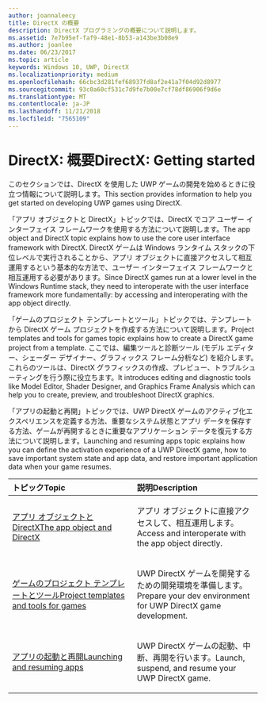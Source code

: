 ```yaml
---
author: joannaleecy
title: DirectX の概要
description: DirectX プログラミングの概要について説明します。
ms.assetid: 7e7b95ef-faf9-48e1-8b53-a143be3b08e9
ms.author: joanlee
ms.date: 06/23/2017
ms.topic: article
keywords: Windows 10, UWP, DirectX
ms.localizationpriority: medium
ms.openlocfilehash: 66cbc3d281fef68937fd8af2e41a7f04d92d8977
ms.sourcegitcommit: 93c0a60cf531c7d9fe7b00e7cf78df86906f9d6e
ms.translationtype: MT
ms.contentlocale: ja-JP
ms.lasthandoff: 11/21/2018
ms.locfileid: "7565109"
---
```

# <a name="directx-getting-started"></a><span data-ttu-id="e9d98-104">DirectX: 概要</span><span class="sxs-lookup"><span data-stu-id="e9d98-104">DirectX: Getting started</span></span>

<span data-ttu-id="e9d98-105">このセクションでは、DirectX を使用した UWP ゲームの開発を始めるときに役立つ情報について説明します。</span><span class="sxs-lookup"><span data-stu-id="e9d98-105">This section provides information to help you get started on developing UWP games using DirectX.</span></span> 

<span data-ttu-id="e9d98-106">「アプリ オブジェクトと DirectX」トピックでは、DirectX でコア ユーザー インターフェイス フレームワークを使用する方法について説明します。</span><span class="sxs-lookup"><span data-stu-id="e9d98-106">The app object and DirectX topic explains how to use the core user interface framework with DirectX.</span></span> <span data-ttu-id="e9d98-107">DirectX ゲームは Windows ランタイム スタックの下位レベルで実行されることから、アプリ オブジェクトに直接アクセスして相互運用するという基本的な方法で、ユーザー インターフェイス フレームワークと相互運用する必要があります。</span><span class="sxs-lookup"><span data-stu-id="e9d98-107">Since DirectX games run at a lower level in the Windows Runtime stack, they need to interoperate with the user interface framework more fundamentally: by accessing and interoperating with the app object directly.</span></span>

<span data-ttu-id="e9d98-108">「ゲームのプロジェクト テンプレートとツール」トピックでは、テンプレートから DirectX ゲーム プロジェクトを作成する方法について説明します。</span><span class="sxs-lookup"><span data-stu-id="e9d98-108">Project templates and tools for games topic explains how to create a DirectX game project from a template.</span></span> <span data-ttu-id="e9d98-109">ここでは、編集ツールと診断ツール (モデル エディター、シェーダー デザイナー、グラフィックス フレーム分析など) を紹介します。これらのツールは、DirectX グラフィックスの作成、プレビュー、トラブルシューティングを行う際に役立ちます。</span><span class="sxs-lookup"><span data-stu-id="e9d98-109">It introduces editing and diagnostic tools like Model Editor, Shader Designer, and Graphics Frame Analysis which can help you to create, preview, and troubleshoot DirectX graphics.</span></span>

<span data-ttu-id="e9d98-110">「アプリの起動と再開」トピックでは、UWP DirectX ゲームのアクティブ化エクスペリエンスを定義する方法、重要なシステム状態とアプリ データを保存する方法、ゲームが再開するときに重要なアプリケーション データを復元する方法について説明します。</span><span class="sxs-lookup"><span data-stu-id="e9d98-110">Launching and resuming apps topic explains how you can define the activation experience of a UWP DirectX game, how to save important system state and app data, and restore important application data when your game resumes.</span></span>

<table>
<colgroup>
<col width="50%" />
<col width="50%" />
</colgroup>
<thead>
<tr class="header">
<th align="left"><span data-ttu-id="e9d98-111">トピック</span><span class="sxs-lookup"><span data-stu-id="e9d98-111">Topic</span></span></th>
<th align="left"><span data-ttu-id="e9d98-112">説明</span><span class="sxs-lookup"><span data-stu-id="e9d98-112">Description</span></span></th>
</tr>
</thead>
<tbody>
<tr class="odd">
<td align="left"><p><a href="about-the-uwp-user-interface-and-directx.md"><span data-ttu-id="e9d98-113">アプリ オブジェクトと DirectX</span><span class="sxs-lookup"><span data-stu-id="e9d98-113">The app object and DirectX</span></span></a></p></td>
<td align="left"><p><span data-ttu-id="e9d98-114">アプリ オブジェクトに直接アクセスして、相互運用します。</span><span class="sxs-lookup"><span data-stu-id="e9d98-114">Access and interoperate with the app object directly.</span></span></p></td>
</tr>
<tr class="even">
<td align="left"><p><a href="prepare-your-dev-environment-for-windows-store-directx-game-development.md"><span data-ttu-id="e9d98-115">ゲームのプロジェクト テンプレートとツール</span><span class="sxs-lookup"><span data-stu-id="e9d98-115">Project templates and tools for games</span></span></a></p></td>
<td align="left"><p><span data-ttu-id="e9d98-116">UWP DirectX ゲームを開発するための開発環境を準備します。</span><span class="sxs-lookup"><span data-stu-id="e9d98-116">Prepare your dev environment for UWP DirectX game development.</span></span></p></td>
</tr>
<tr class="odd">
<td align="left"><p><a href="launching-and-resuming-apps-directx-and-cpp.md"><span data-ttu-id="e9d98-117">アプリの起動と再開</span><span class="sxs-lookup"><span data-stu-id="e9d98-117">Launching and resuming apps</span></span></a></p></td>
<td align="left"><p><span data-ttu-id="e9d98-118">UWP DirectX ゲームの起動、中断、再開を行います。</span><span class="sxs-lookup"><span data-stu-id="e9d98-118">Launch, suspend, and resume your UWP DirectX game.</span></span></p></td>
</tr>
</tbody>
</table>